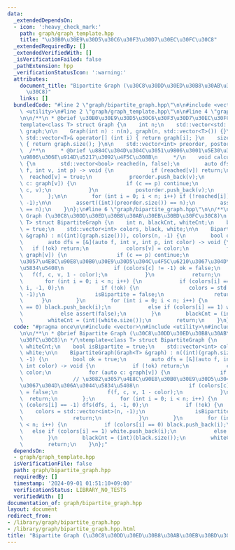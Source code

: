 ```yaml
---
data:
  _extendedDependsOn:
  - icon: ':heavy_check_mark:'
    path: graph/graph_template.hpp
    title: "\u30B0\u30E9\u30D5\u30C6\u30F3\u30D7\u30EC\u30FC\u30C8"
  _extendedRequiredBy: []
  _extendedVerifiedWith: []
  _isVerificationFailed: false
  _pathExtension: hpp
  _verificationStatusIcon: ':warning:'
  attributes:
    document_title: "Bipartite Graph (\u30C8\u30DD\u30ED\u30B8\u30AB\u30EB\u30BD\u30FC\
      \u30C8)"
    links: []
  bundledCode: "#line 2 \"graph/bipartite_graph.hpp\"\n\n#include <vector>\n#include\
    \ <utility>\n#line 2 \"graph/graph_template.hpp\"\n\n#line 4 \"graph/graph_template.hpp\"\
    \n\n/**\n * @brief \u30B0\u30E9\u30D5\u30C6\u30F3\u30D7\u30EC\u30FC\u30C8\n */\n\
    template<class T> struct Graph {\n    int n;\n    std::vector<std::vector<T>>\
    \ graph;\n\n    Graph(int n) : n(n), graph(n, std::vector<T>()) {}\n    inline\
    \ std::vector<T>& operator[] (int i) { return graph[i]; }\n    size_t size() const\
    \ { return graph.size(); }\n\n    std::vector<int> preorder, postorder;\n\n  \
    \  /**\n     * @brief \u884C\u304D\u304C\u3051\u9806\u3001\u5E30\u308A\u304C\u3051\
    \u9806\u306E\u914D\u5217\u3092\u4F5C\u308B\n     */\n    void calculateOrder()\
    \ {\n        std::vector<bool> reached(n, false);\n        auto dfs = [&](auto\
    \ f, int v, int p) -> void {\n            if (reached[v]) return;\n          \
    \  reached[v] = true;\n            preorder.push_back(v);\n            for (auto\
    \ c: graph[v]) {\n                if (c == p) continue;\n                f(f,\
    \ c, v);\n            }\n            postorder.push_back(v);\n            return;\n\
    \        };\n\n        for (int i = 0; i < n; i++) if (!reached[i]) dfs(dfs, i,\
    \ -1);\n\n        assert((int)(preorder.size()) == n);\n        assert((int)(postorder.size())\
    \ == n);\n    }\n};\n#line 6 \"graph/bipartite_graph.hpp\"\n\n/**\n * @brief Bipartite\
    \ Graph (\u30C8\u30DD\u30ED\u30B8\u30AB\u30EB\u30BD\u30FC\u30C8)\n */\ntemplate<class\
    \ T> struct BipartiteGraph {\n    int n, blackCnt, whiteCnt;\n    bool isBipartite\
    \ = true;\n    std::vector<int> colors, black, white;\n\n    BipartiteGraph(Graph<T>\
    \ &graph) : n((int)(graph.size())), colors(n, -1) {\n        bool ok = true;\n\
    \        auto dfs = [&](auto f, int v, int p, int color) -> void {\n         \
    \   if (!ok) return;\n            colors[v] = color;\n            for (auto c:\
    \ graph[v]) {\n                if (c == p) continue;\n                // \u3082\
    \u3057\u4E8C\u90E8\u30B0\u30E9\u30D5\u304C\u4F5C\u6210\u3067\u304D\u306A\u3044\
    \u5834\u5408\n                if (colors[c] != -1) ok = false;\n             \
    \   f(f, c, v, 1 - color);\n            }\n            return;\n        };\n \
    \       for (int i = 0; i < n; i++) {\n            if (colors[i] == -1) dfs(dfs,\
    \ i, -1, 0);\n            if (!ok) {\n                colors = std::vector<int>(n,\
    \ -1);\n                isBipartite = false;\n                return;\n      \
    \      }\n        }\n        for (int i = 0; i < n; i++) {\n            if (colors[i]\
    \ == 0) black.push_back(i);\n            else if (colors[i] == 1) white.push_back(i);\n\
    \            else assert(false);\n        }\n        blackCnt = (int)(black.size());\n\
    \        whiteCnt = (int)(white.size());\n        return;\n    }\n};\n"
  code: "#pragma once\n\n#include <vector>\n#include <utility>\n#include \"graph_template.hpp\"\
    \n\n/**\n * @brief Bipartite Graph (\u30C8\u30DD\u30ED\u30B8\u30AB\u30EB\u30BD\
    \u30FC\u30C8)\n */\ntemplate<class T> struct BipartiteGraph {\n    int n, blackCnt,\
    \ whiteCnt;\n    bool isBipartite = true;\n    std::vector<int> colors, black,\
    \ white;\n\n    BipartiteGraph(Graph<T> &graph) : n((int)(graph.size())), colors(n,\
    \ -1) {\n        bool ok = true;\n        auto dfs = [&](auto f, int v, int p,\
    \ int color) -> void {\n            if (!ok) return;\n            colors[v] =\
    \ color;\n            for (auto c: graph[v]) {\n                if (c == p) continue;\n\
    \                // \u3082\u3057\u4E8C\u90E8\u30B0\u30E9\u30D5\u304C\u4F5C\u6210\
    \u3067\u304D\u306A\u3044\u5834\u5408\n                if (colors[c] != -1) ok\
    \ = false;\n                f(f, c, v, 1 - color);\n            }\n          \
    \  return;\n        };\n        for (int i = 0; i < n; i++) {\n            if\
    \ (colors[i] == -1) dfs(dfs, i, -1, 0);\n            if (!ok) {\n            \
    \    colors = std::vector<int>(n, -1);\n                isBipartite = false;\n\
    \                return;\n            }\n        }\n        for (int i = 0; i\
    \ < n; i++) {\n            if (colors[i] == 0) black.push_back(i);\n         \
    \   else if (colors[i] == 1) white.push_back(i);\n            else assert(false);\n\
    \        }\n        blackCnt = (int)(black.size());\n        whiteCnt = (int)(white.size());\n\
    \        return;\n    }\n};"
  dependsOn:
  - graph/graph_template.hpp
  isVerificationFile: false
  path: graph/bipartite_graph.hpp
  requiredBy: []
  timestamp: '2024-09-01 01:51:10+09:00'
  verificationStatus: LIBRARY_NO_TESTS
  verifiedWith: []
documentation_of: graph/bipartite_graph.hpp
layout: document
redirect_from:
- /library/graph/bipartite_graph.hpp
- /library/graph/bipartite_graph.hpp.html
title: "Bipartite Graph (\u30C8\u30DD\u30ED\u30B8\u30AB\u30EB\u30BD\u30FC\u30C8)"
---
```

